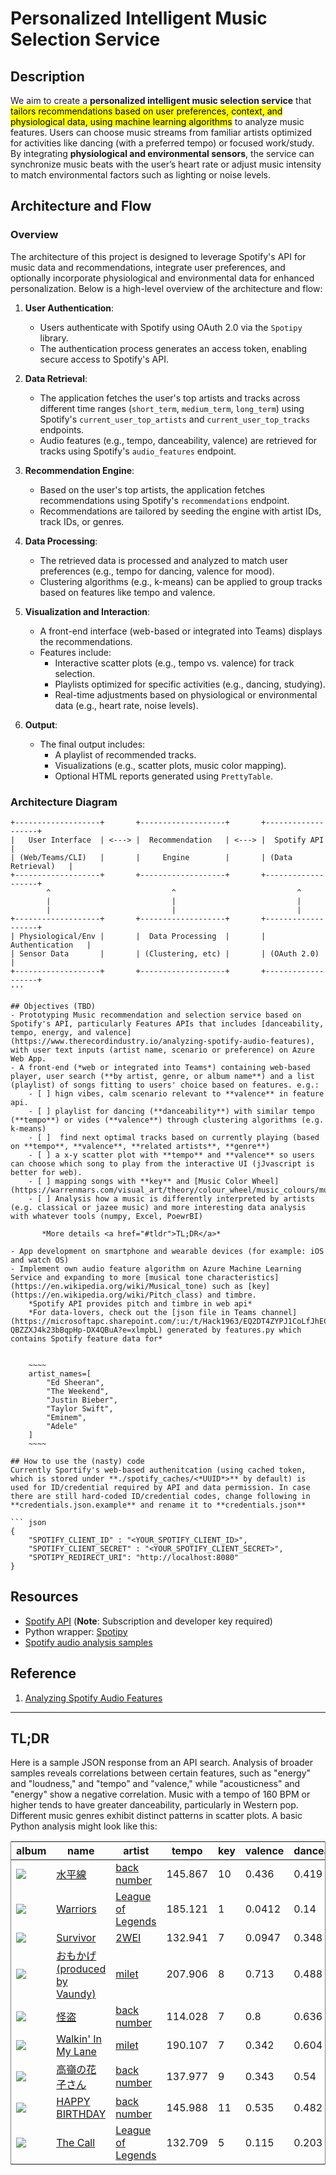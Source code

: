 # Personalized Intelligent Music Selection Service

## Description
We aim to create a **personalized intelligent music selection service** that <mark>tailors recommendations based on user preferences, context, and physiological data, using machine learning algorithms</mark> to analyze music features. Users can choose music streams from familiar artists optimized for activities like dancing (with a preferred tempo) or focused work/study. By integrating **physiological and environmental sensors**, the service can synchronize music beats with the user’s heart rate or adjust music intensity to match environmental factors such as lighting or noise levels.

## Architecture and Flow

### Overview
The architecture of this project is designed to leverage Spotify's API for music data and recommendations, integrate user preferences, and optionally incorporate physiological and environmental data for enhanced personalization. Below is a high-level overview of the architecture and flow:

1. **User Authentication**:
   - Users authenticate with Spotify using OAuth 2.0 via the `Spotipy` library.
   - The authentication process generates an access token, enabling secure access to Spotify's API.

2. **Data Retrieval**:
   - The application fetches the user's top artists and tracks across different time ranges (`short_term`, `medium_term`, `long_term`) using Spotify's `current_user_top_artists` and `current_user_top_tracks` endpoints.
   - Audio features (e.g., tempo, danceability, valence) are retrieved for tracks using Spotify's `audio_features` endpoint.

3. **Recommendation Engine**:
   - Based on the user's top artists, the application fetches recommendations using Spotify's `recommendations` endpoint.
   - Recommendations are tailored by seeding the engine with artist IDs, track IDs, or genres.

4. **Data Processing**:
   - The retrieved data is processed and analyzed to match user preferences (e.g., tempo for dancing, valence for mood).
   - Clustering algorithms (e.g., k-means) can be applied to group tracks based on features like tempo and valence.

5. **Visualization and Interaction**:
   - A front-end interface (web-based or integrated into Teams) displays the recommendations.
   - Features include:
     - Interactive scatter plots (e.g., tempo vs. valence) for track selection.
     - Playlists optimized for specific activities (e.g., dancing, studying).
     - Real-time adjustments based on physiological or environmental data (e.g., heart rate, noise levels).

6. **Output**:
   - The final output includes:
     - A playlist of recommended tracks.
     - Visualizations (e.g., scatter plots, music color mapping).
     - Optional HTML reports generated using `PrettyTable`.

### Architecture Diagram
```plaintext
+-------------------+       +-------------------+       +-------------------+
|   User Interface  | <---> |  Recommendation   | <---> |  Spotify API       |
| (Web/Teams/CLI)   |       |     Engine        |       | (Data Retrieval)   |
+-------------------+       +-------------------+       +-------------------+
        ^                           ^                           ^
        |                           |                           |
        |                           |                           |
+-------------------+       +-------------------+       +-------------------+
| Physiological/Env |       |  Data Processing  |       |  Authentication   |
| Sensor Data       |       | (Clustering, etc) |       | (OAuth 2.0)       |
+-------------------+       +-------------------+       +-------------------+
'''

## Objectives (TBD)
- Prototyping Music recommendation and selection service based on Spotify's API, particularly Features APIs that includes [danceability, tempo, energy, and valence](https://www.therecordindustry.io/analyzing-spotify-audio-features), with user text inputs (artist name, scenario or preference) on Azure Web App.
- A front-end (*web or integrated into Teams*) containing web-based player, user search (**by artist, genre, or album name**) and a list (playlist) of songs fitting to users' choice based on features. e.g.:
    - [ ] hign vibes, calm scenario relevant to **valence** in feature api.
    - [ ] playlist for dancing (**danceability**) with similar tempo (**tempo**) or vides (**valence**) through clustering algorithms (e.g. k-means) 
    - [ ]  find next optimal tracks based on currently playing (based on **tempo**, **valence**, **related artists**, **genre**) 
    - [ ] a x-y scatter plot with **tempo** and **valence** so users can choose which song to play from the interactive UI (jJvascript is better for web).
    - [ ] mapping songs with **key** and [Music Color Wheel](https://warrenmars.com/visual_art/theory/colour_wheel/music_colours/music_colours.htm) 
    - [ ] Analysis how a music is differently interpreted by artists (e.g. classical or jazee music) and more interesting data analysis with whatever tools (numpy, Excel, PoewrBI)
    
       *More details <a href="#tldr">TL;DR</a>*

- App development on smartphone and wearable devices (for example: iOS and watch OS)
- Implement own audio feature algorithm on Azure Machine Learning Service and expanding to more [musical tone characteristics](https://en.wikipedia.org/wiki/Musical_tone) such as [key](https://en.wikipedia.org/wiki/Pitch_class) and timbre.
    *Spotify API provides pitch and timbre in web api*
    *For data-lovers, check out the [json file in Teams channel](https://microsoftapc.sharepoint.com/:u:/t/Hack1963/EQ2DT4ZYPJ1CoLfJhECag-QBZZXJ4k23bBqpHp-DX4QBuA?e=xlmpbL) generated by features.py which contains Spotify feature data for* 


    ~~~~
    artist_names=[
        "Ed Sheeran",
        "The Weekend",
        "Justin Bieber",
        "Taylor Swift",
        "Eminem",
        "Adele"
    ]
    ~~~~

## How to use the (nasty) code
Currently Sportify's web-based authenitcation (using cached token, which is stored under **./spotify_caches/<*UUID*>** by default) is used for ID/credential required by API and data permission. In case there are still hard-coded ID/credential codes, change following in **credentials.json.example** and rename it to **credentials.json**

``` json
{
    "SPOTIFY_CLIENT_ID" : "<YOUR_SPOTIFY_CLIENT_ID>",
    "SPOTIFY_CLIENT_SECRET" : "<YOUR_SPOTIFY_CLIENT_SECRET>",
    "SPOTIPY_REDIRECT_URI": "http://localhost:8080"
}
```

## Resources
- [Spotify API](https://developer.spotify.com) 
   (**Note**: Subscription and developer key required)
- Python wrapper: [Spotipy](https://github.com/plamere/spotipy)
- [Spotify audio analysis samples](https://developer.spotify.com/community/showcase/spotify-audio-analysis/)



## Reference
1. [Analyzing Spotify Audio Features](https://www.therecordindustry.io/analyzing-spotify-audio-features/)

<hr>

## <a name="tldr"></a>TL;DR

Here is a sample JSON response from an API search. Analysis of broader samples reveals correlations between certain features, such as "energy" and "loudness," and "tempo" and "valence," while "acousticness" and "energy" show a negative correlation. Music with a tempo of 160 BPM or higher tends to have greater danceability, particularly in Western pop. Different music genres exhibit distinct patterns in scatter plots. A basic Python analysis might look like this:

<table frame="vsides">
    <thead>
        <tr>
            <th>album</th>
            <th>name</th>
            <th>artist</th>
            <th>tempo</th>
            <th>key</th>
            <th>valence</th>
            <th>danceability</th>
            <th>popularity</th>
        </tr>
    </thead>
    <tbody>
        <tr>
            <td><a href="https://open.spotify.com/track/5m1i6hq7dmRlp3c1utE48L"><img src="https://i.scdn.co/image/ab67616d000048512c34b754c9f4fb50c37e6982"></a></td>
            <td><a href="https://open.spotify.com/track/5m1i6hq7dmRlp3c1utE48L">水平線</a></td>
            <td><a href="https://open.spotify.com/artist/6rs1KAoQnFalSqSU4LTh8g">back number</a></td>
            <td>145.867</td>
            <td>10</td>
            <td>0.436</td>
            <td>0.419</td>
            <td>73</td>
        </tr>
        <tr>
            <td><a href="https://open.spotify.com/track/3f4fc8c8unrQeKecmUPEDR"><img src="https://i.scdn.co/image/ab67616d00004851f8fa082806184fcb032d8e0a"></a></td>
            <td><a href="https://open.spotify.com/track/3f4fc8c8unrQeKecmUPEDR">Warriors</a></td>
            <td><a href="https://open.spotify.com/artist/47mIJdHORyRerp4os813jD">League of Legends</a></td>
            <td>185.121</td>
            <td>1</td>
            <td>0.0412</td>
            <td>0.14</td>
            <td>70</td>
        </tr>
        <tr>
            <td><a href="https://open.spotify.com/track/29Y7wbrOvQlAwZQJM51ugW"><img src="https://i.scdn.co/image/ab67616d00004851f2a5b943d459d18e68a52801"></a></td>
            <td><a href="https://open.spotify.com/track/29Y7wbrOvQlAwZQJM51ugW">Survivor</a></td>
            <td><a href="https://open.spotify.com/artist/4SGDDnlwi5G42HTGzYl2Fc">2WEI</a></td>
            <td>132.941</td>
            <td>7</td>
            <td>0.0947</td>
            <td>0.348</td>
            <td>68</td>
        </tr>
        <tr>
            <td><a href="https://open.spotify.com/track/6ts1KCOudfDYXYfyWtq0k1"><img src="https://i.scdn.co/image/ab67616d00004851ac1a5a83790ba13920affe1e"></a></td>
            <td><a href="https://open.spotify.com/track/6ts1KCOudfDYXYfyWtq0k1">おもかげ (produced by Vaundy)</a></td>
            <td><a href="https://open.spotify.com/artist/45ft4DyTCEJfQwTBHXpdhM">milet</a></td>
            <td>207.906</td>
            <td>8</td>
            <td>0.713</td>
            <td>0.488</td>
            <td>66</td>
        </tr>
        <tr>
            <td><a href="https://open.spotify.com/track/10Eyo4juZQFthKqlJgGMdp"><img src="https://i.scdn.co/image/ab67616d00004851ae51734d04ef431b65a09a9a"></a></td>
            <td><a href="https://open.spotify.com/track/10Eyo4juZQFthKqlJgGMdp">怪盗</a></td>
            <td><a href="https://open.spotify.com/artist/6rs1KAoQnFalSqSU4LTh8g">back number</a></td>
            <td>114.028</td>
            <td>7</td>
            <td>0.8</td>
            <td>0.636</td>
            <td>64</td>
        </tr>
        <tr>
            <td><a href="https://open.spotify.com/track/3l2O4IuJ4DFEfUwDdWyPnf"><img src="https://i.scdn.co/image/ab67616d000048515083e995f26ad0e8915cf876"></a></td>
            <td><a href="https://open.spotify.com/track/3l2O4IuJ4DFEfUwDdWyPnf">Walkin' In My Lane</a></td>
            <td><a href="https://open.spotify.com/artist/45ft4DyTCEJfQwTBHXpdhM">milet</a></td>
            <td>190.107</td>
            <td>7</td>
            <td>0.342</td>
            <td>0.604</td>
            <td>63</td>
        </tr>
        <tr>
            <td><a href="https://open.spotify.com/track/2jdbZGFp8KVTuk0YxDNL4l"><img src="https://i.scdn.co/image/ab67616d00004851783ed3c2af46af7ab7c671c0"></a></td>
            <td><a href="https://open.spotify.com/track/2jdbZGFp8KVTuk0YxDNL4l">高嶺の花子さん</a></td>
            <td><a href="https://open.spotify.com/artist/6rs1KAoQnFalSqSU4LTh8g">back number</a></td>
            <td>137.977</td>
            <td>9</td>
            <td>0.343</td>
            <td>0.54</td>
            <td>63</td>
        </tr>
        <tr>
            <td><a href="https://open.spotify.com/track/4FMz2RFrbDGzJO7K4D0vS3"><img src="https://i.scdn.co/image/ab67616d00004851ce51ffc5c742ed217779cb9d"></a></td>
            <td><a href="https://open.spotify.com/track/4FMz2RFrbDGzJO7K4D0vS3">HAPPY BIRTHDAY</a></td>
            <td><a href="https://open.spotify.com/artist/6rs1KAoQnFalSqSU4LTh8g">back number</a></td>
            <td>145.988</td>
            <td>11</td>
            <td>0.535</td>
            <td>0.482</td>
            <td>62</td>
        </tr>
        <tr>
            <td><a href="https://open.spotify.com/track/2iI556oF2qwtac9r1RzrXo"><img src="https://i.scdn.co/image/ab67616d00004851550c8aec89803c37428579b6"></a></td>
            <td><a href="https://open.spotify.com/track/2iI556oF2qwtac9r1RzrXo">The Call</a></td>
            <td><a href="https://open.spotify.com/artist/47mIJdHORyRerp4os813jD">League of Legends</a></td>
            <td>132.709</td>
            <td>5</td>
            <td>0.115</td>
            <td>0.203</td>
            <td>62</td>
        </tr>
    </tbody>
</table>
